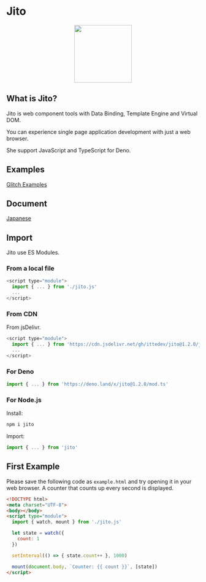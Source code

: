 # Jito

<p align="center"><img src="https://xs447853.xsrv.jp/jito.png" width="150" height="150"></p>

## What is Jito?

Jito is web component tools with Data Binding, Template Engine and Virtual DOM.

You can experience single page application development with just a web browser.

She support JavaScript and TypeScript for Deno.

## Examples

[Glitch Examples](https://glitch.com/@ittedev/jito-examples)

## Document

[Japanese](https://zenn.dev/itte/books/5ce6aac9166aed)

## Import

Jito use ES Modules.

### From a local file

```js
<script type="module">
  import { ... } from './jito.js'
  ...
</script>
```

### From CDN

From jsDelivr.

```js
<script type="module">
  import { ... } from 'https://cdn.jsdelivr.net/gh/ittedev/jito@1.2.0/jito.js'
  ...
</script>
```

### For Deno

```ts
import { ... } from 'https://deno.land/x/jito@1.2.0/mod.ts'
```

### For Node.js

Install:

```sh
npm i jito
```

Import:

```ts
import { ... } from 'jito'
```


## First Example

Please save the following code as `example.html` and try opening it in your web browser. A counter that counts up every second is displayed.

```html
<!DOCTYPE html>
<meta charset="UTF-8">
<body></body>
<script type="module">
  import { watch, mount } from './jito.js'

  let state = watch({
    count: 1
  })

  setInterval(() => { state.count++ }, 1000)

  mount(document.body, `Counter: {{ count }}`, [state])
</script>
```

